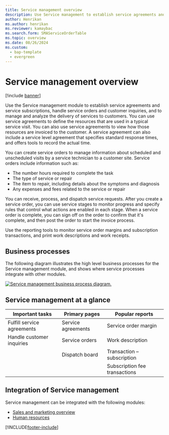 ```yaml
---
title: Service management overview
description: Use Service management to establish service agreements and service subscriptions and handle service orders and customer inquiries.
author: Henrikan
ms.author: henrikan
ms.reviewer: kamaybac
ms.search.form: SMAServiceOrderTable
ms.topic: overview
ms.date: 08/26/2024
ms.custom: 
  - bap-template
  - evergreen
---
```


# Service management overview

[!include [banner](../includes/banner.md)]

Use the Service management module to establish service agreements and service subscriptions, handle service orders and customer inquiries, and to manage and analyze the delivery of services to customers. You can use service agreements to define the resources that are used in a typical service visit. You can also use service agreements to view how those resources are invoiced to the customer. A service agreement can also include a service level agreement that specifies standard response times, and offers tools to record the actual time.

You can create service orders to manage information about scheduled and unscheduled visits by a service technician to a customer site. Service orders include information such as:

- The number hours required to complete the task
- The type of service or repair
- The item to repair, including details about the symptoms and diagnosis
- Any expenses and fees related to the service or repair

You can receive, process, and dispatch service requests. After you create a service order, you can use service stages to monitor progress and specify rules that control what actions are enabled in each stage. When a service order is complete, you can sign off on the order to confirm that it's complete, and then post the order to start the invoice process.

Use the reporting tools to monitor service order margins and subscription transactions, and print work descriptions and work receipts.

## Business processes

The following diagram illustrates the high level business processes for the Service management module, and shows where service processes integrate with other modules.

[![Service management business process diagram.](./media/sm_home_page.gif)](./media/sm_home_page.gif)

## Service management at a glance

| Important tasks | Primary pages | Popular reports |
|--|--|--|
| Fulfill service agreements | Service agreements | Service order margin |
| Handle customer inquiries | Service orders | Work description |
|  | Dispatch board | Transaction – subscription |
|  |  | Subscription fee transactions |

## Integration of Service management

Service management can be integrated with the following modules:

- [Sales and marketing overview](../sales-marketing/overview-sales-marketing.md)
- [Human resources](/dynamics365/unified-operations/talent/index)

[!INCLUDE[footer-include](../../includes/footer-banner.md)]
